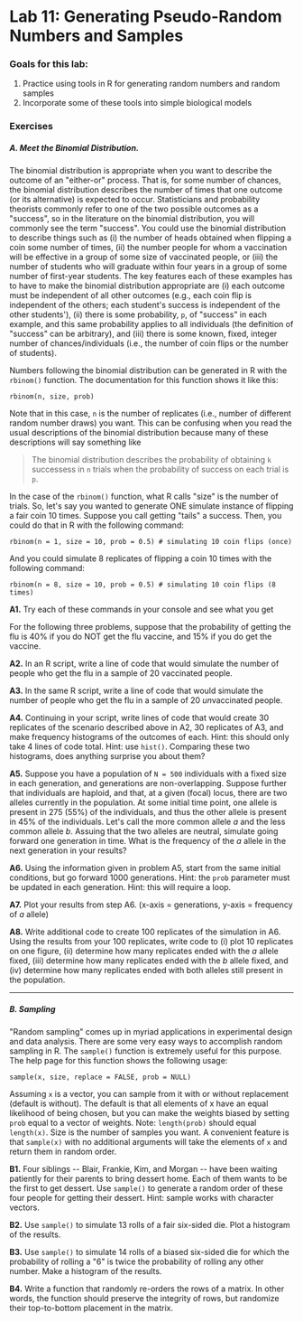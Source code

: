 # Lab 11: Generating Pseudo-Random Numbers and Samples

### Goals for this lab:
1. Practice using tools in R for generating random numbers and random samples
2. Incorporate some of these tools into simple biological models

### Exercises

##### A. Meet the Binomial Distribution.
The binomial distribution is appropriate when you want to describe the outcome of an "either-or" process.  That is, for some number of chances, the binomial distribution describes the number of times that one outcome (or its alternative) is expected to occur.  Statisticians and probability theorists commonly refer to one of the two possible outcomes as a "success", so in the literature on the binomial distribution, you will commonly see the term "success".  You could use the binomial distribution to describe things such as (i) the number of heads obtained when flipping a coin some number of times, (ii) the number people for whom a vaccination will be effective in a group of some size of vaccinated people, or (iii) the number of students who will graduate within four years in a group of some number of first-year students.  The key features each of these examples has to have to make the binomial distribution appropriate are (i) each outcome must be independent of all other outcomes (e.g., each coin flip is independent of the others; each student's success is independent of the other students'), (ii) there is some probability, `p`, of "success" in each example, and this same probability applies to all individuals (the definition of "success" can be arbitrary), and (iii) there is some known, fixed, integer number of chances/individuals (i.e., the number of coin flips or the number of students).

Numbers following the binomial distribution can be generated in R with the `rbinom()` function.  The documentation for this function shows it like this:  

	rbinom(n, size, prob)
	
Note that in this case, `n` is the number of replicates (i.e., number of different random number draws) you want.  This can be confusing when you read the usual descriptions of the binomial distribution because many of these descriptions will say something like  

> The binomial distribution describes the probability of obtaining `k` successess in `n` trials when the probability of success on each trial is `p`.  

In the case of the `rbinom()` function, what R calls "size" is the number of trials.  So, let's say you wanted to generate ONE simulate instance of flipping a fair coin 10 times.  Suppose you call getting "tails" a success.  Then, you could do that in R with the following command:

	rbinom(n = 1, size = 10, prob = 0.5) # simulating 10 coin flips (once)

And you could simulate 8 replicates of flipping a coin 10 times with the following command:

	rbinom(n = 8, size = 10, prob = 0.5) # simulating 10 coin flips (8 times)

**A1.** Try each of these commands in your console and see what you get

For the following three problems, suppose that the probability of getting the flu is 40% if you do NOT get the flu vaccine, and 15% if you do get the vaccine. 

**A2.** In an R script, write a line of code that would simulate the number of people who get the flu in a sample of 20 vaccinated people.

**A3.** In the same R script, write a line of code that would simulate the number of people who get the flu in a sample of 20 *un*vaccinated people.

**A4.** Continuing in your script, write lines of code that would create 30 replicates of the scenario described above in A2, 30 replicates of A3, and make frequency histograms of the outcomes of each.  Hint: this should only take 4 lines of code total.  Hint: use `hist()`.  Comparing these two histograms, does anything surprise you about them?  

**A5.** Suppose you have a population of `N = 500` individuals with a fixed size in each generation, and generations are non-overlapping.  Suppose further that individuals are haploid, and that, at a given (focal) locus, there are two alleles currently in the population.  At some initial time point, one allele is present in 275 (55%) of the individuals, and thus the other allele is present in 45% of the individuals.  Let's call the more common allele _a_ and the less common allele _b_.  Assuing that the two alleles are neutral, simulate going forward one generation in time.  What is the frequency of the _a_ allele in the next generation in your results?

**A6.** Using the information given in problem A5, start from the same initial conditions, but go forward 1000 generations.  Hint: the `prob` parameter must be updated in each generation. Hint: this will require a loop.

**A7.** Plot your results from step A6. (x-axis = generations, y-axis = frequency of _a_ allele)

**A8.** Write additional code to create 100 replicates of the simulation in A6. Using the results from your 100 replicates, write code to (i) plot 10 replicates on one figure, (ii) determine how many replicates ended with the _a_ allele fixed, (iii) determine how many replicates ended with the _b_ allele fixed, and (iv) determine how many replicates ended with both alleles still present in the population.

<hr>

##### B. Sampling

"Random sampling" comes up in myriad applications in experimental design and data analysis.  There are some very easy ways to accomplish random sampling in R.  The `sample()` function is extremely useful for this purpose.  The help page for this function shows the following usage:

	sample(x, size, replace = FALSE, prob = NULL)

Assuming `x` is a vector, you can sample from it with or without replacement (default is without).  The default is that all elements of x have an equal likelihood of being chosen, but you can make the weights biased by setting `prob` equal to a vector of weights.  Note: `length(prob)` should equal `length(x)`.  Size is the number of samples you want.  A convenient feature is that `sample(x)` with no additional arguments will take the elements of `x` and return them in random order.

**B1.** Four siblings -- Blair, Frankie, Kim, and Morgan -- have been waiting patiently for their parents to bring dessert home.  Each of them wants to be the first to get dessert.  Use `sample()` to generate a random order of these four people for getting their dessert. Hint: sample works with character vectors.

**B2.** Use `sample()` to simulate 13 rolls of a fair six-sided die.  Plot a histogram of the results.

**B3.** Use `sample()` to simulate 14 rolls of a biased six-sided die for which the probability of rolling a "6" is twice the probability of rolling any other number.  Make a histogram of the results.

**B4.** Write a function that randomly re-orders the rows of a matrix.  In other words, the function should preserve the integrity of rows, but randomize their top-to-bottom placement in the matrix.







